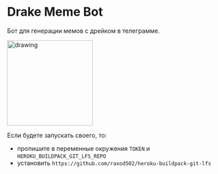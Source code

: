 # Drake Meme Bot
Бот для генерации мемов с дрейком в телеграмме.

<img src="./resources/drake-yes-small.png" alt="drawing" width="200"/>

Если будете запускать своего, то:
- пропишите в переменные окружения `TOKEN` и `HEROKU_BUILDPACK_GIT_LFS_REPO`
- установить `https://github.com/raxod502/heroku-buildpack-git-lfs`
